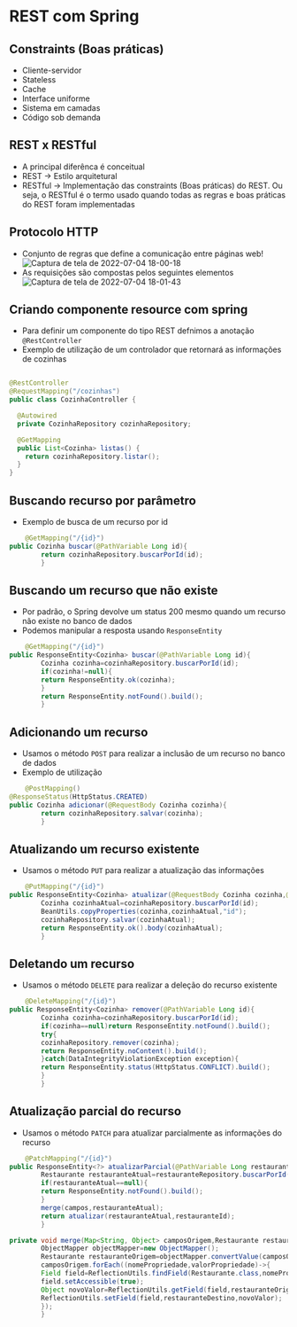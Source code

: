 # REST com Spring

## Constraints (Boas práticas)

- Cliente-servidor
- Stateless
- Cache
- Interface uniforme
- Sistema em camadas
- Código sob demanda

## REST x RESTful

- A principal diferênca é conceitual
- REST -> Estilo arquitetural
- RESTful -> Implementação das constraints (Boas práticas) do REST. Ou seja, o RESTful é o termo usado quando todas as
  regras e boas práticas do REST foram implementadas

## Protocolo HTTP

- Conjunto de regras que define a comunicação entre páginas web!
  ![Captura de tela de 2022-07-04 18-00-18](https://user-images.githubusercontent.com/43495376/177216146-954a2ca8-21cc-40ce-97a7-7f8b195e856b.png)
- As requisições são compostas pelos seguintes elementos
  ![Captura de tela de 2022-07-04 18-01-43](https://user-images.githubusercontent.com/43495376/177216200-cbb58d39-9da1-4a91-ad3b-d5cdbac51ea4.png)

## Criando componente resource com spring

- Para definir um componente do tipo REST defnimos a anotação `@RestController`
- Exemplo de utilização de um controlador que retornará as informações de cozinhas

```java

@RestController
@RequestMapping("/cozinhas")
public class CozinhaController {

  @Autowired
  private CozinhaRepository cozinhaRepository;

  @GetMapping
  public List<Cozinha> listas() {
    return cozinhaRepository.listar();
  }
}
```

## Buscando recurso por parâmetro

- Exemplo de busca de um recurso por id

```java
    @GetMapping("/{id}")
public Cozinha buscar(@PathVariable Long id){
        return cozinhaRepository.buscarPorId(id);
        }
```

## Buscando um recurso que não existe

- Por padrão, o Spring devolve um status 200 mesmo quando um recurso não existe no banco de dados
- Podemos manipular a resposta usando `ResponseEntity`

```java
    @GetMapping("/{id}")
public ResponseEntity<Cozinha> buscar(@PathVariable Long id){
        Cozinha cozinha=cozinhaRepository.buscarPorId(id);
        if(cozinha!=null){
        return ResponseEntity.ok(cozinha);
        }
        return ResponseEntity.notFound().build();
        }
```

## Adicionando um recurso

- Usamos o método `POST` para realizar a inclusão de um recurso no banco de dados
- Exemplo de utilização

```java
    @PostMapping()
@ResponseStatus(HttpStatus.CREATED)
public Cozinha adicionar(@RequestBody Cozinha cozinha){
        return cozinhaRepository.salvar(cozinha);
        }
```

## Atualizando um recurso existente

- Usamos o método `PUT` para realizar a atualização das informações

```java
    @PutMapping("/{id}")
public ResponseEntity<Cozinha> atualizar(@RequestBody Cozinha cozinha,@PathVariable Long id){
        Cozinha cozinhaAtual=cozinhaRepository.buscarPorId(id);
        BeanUtils.copyProperties(cozinha,cozinhaAtual,"id");
        cozinhaRepository.salvar(cozinhaAtual);
        return ResponseEntity.ok().body(cozinhaAtual);
        }
```

## Deletando um recurso

- Usamos o método `DELETE` para realizar a deleção do recurso existente

```java
    @DeleteMapping("/{id}")
public ResponseEntity<Cozinha> remover(@PathVariable Long id){
        Cozinha cozinha=cozinhaRepository.buscarPorId(id);
        if(cozinha==null)return ResponseEntity.notFound().build();
        try{
        cozinhaRepository.remover(cozinha);
        return ResponseEntity.noContent().build();
        }catch(DataIntegrityViolationException exception){
        return ResponseEntity.status(HttpStatus.CONFLICT).build();
        }
        }
```

## Atualização parcial do recurso

- Usamos o método `PATCH` para atualizar parcialmente as informações do recurso

```java
    @PatchMapping("/{id}")
public ResponseEntity<?> atualizarParcial(@PathVariable Long restauranteId,@RequestBody Map<String, Object> campos){
        Restaurante restauranteAtual=restauranteRepository.buscarPorId(restauranteId);
        if(restauranteAtual==null){
        return ResponseEntity.notFound().build();
        }
        merge(campos,restauranteAtual);
        return atualizar(restauranteAtual,restauranteId);
        }

private void merge(Map<String, Object> camposOrigem,Restaurante restauranteDestino){
        ObjectMapper objectMapper=new ObjectMapper();
        Restaurante restauranteOrigem=objectMapper.convertValue(camposOrigem,Restaurante.class);
        camposOrigem.forEach((nomePropriedade,valorPropriedade)->{
        Field field=ReflectionUtils.findField(Restaurante.class,nomePropriedade);
        field.setAccessible(true);
        Object novoValor=ReflectionUtils.getField(field,restauranteOrigem);
        ReflectionUtils.setField(field,restauranteDestino,novoValor);
        });
        }
```